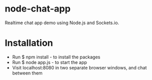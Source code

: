 # node-chat-app
Realtime chat app demo using Node.js and Sockets.io.

# Installation
- Run $ npm install - to install the packages
- Run $ node app.js - to start the app
- Visit localhost:8080 in two separate browser windows, and chat between them
